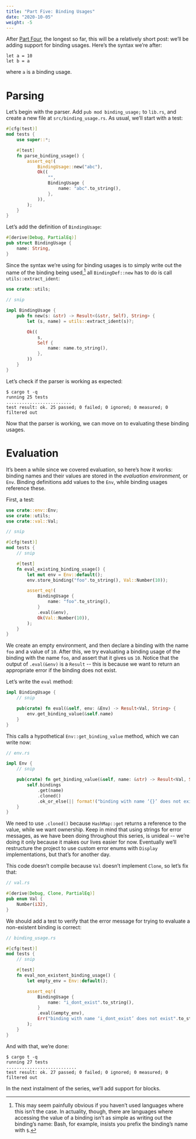```yaml
---
title: "Part Five: Binding Usages"
date: "2020-10-05"
weight: -5
---
```


After [Part Four](/lang/4), the longest so far, this will be a relatively short post: we’ll be adding support for binding usages. Here’s the syntax we’re after:

```
let a = 10
let b = a
```

where `a` is a binding usage.

# Parsing

Let’s begin with the parser. Add `pub mod binding_usage;` to `lib.rs`, and create a new file at `src/binding_usage.rs`. As usual, we’ll start with a test:

```rust
#[cfg(test)]
mod tests {
    use super::*;

    #[test]
    fn parse_binding_usage() {
        assert_eq!(
            BindingUsage::new("abc"),
            Ok((
                "",
                BindingUsage {
                    name: "abc".to_string(),
                },
            )),
        );
    }
}
```

Let’s add the definition of `BindingUsage`:

```rust
#[derive(Debug, PartialEq)]
pub struct BindingUsage {
    name: String,
}
```

Since the syntax we’re using for binding usages is to simply write out the name of the binding being used,[^1] all `BindingDef::new` has to do is call `utils::extract_ident`:

```rust
use crate::utils;

// snip

impl BindingUsage {
    pub fn new(s: &str) -> Result<(&str, Self), String> {
        let (s, name) = utils::extract_ident(s)?;

        Ok((
            s,
            Self {
                name: name.to_string(),
            },
        ))
    }
}
```

Let’s check if the parser is working as expected:

```-
$ cargo t -q
running 25 tests
.........................
test result: ok. 25 passed; 0 failed; 0 ignored; 0 measured; 0 filtered out
```

Now that the parser is working, we can move on to evaluating these binding usages.

# Evaluation

It’s been a while since we covered evaluation, so here’s how it works: binding names and their values are stored in the _evaluation environment,_ or `Env`. Binding definitions add values to the `Env`, while binding usages reference these.

First, a test:

```rust
use crate::env::Env;
use crate::utils;
use crate::val::Val;

// snip

#[cfg(test)]
mod tests {
    // snip

    #[test]
    fn eval_existing_binding_usage() {
        let mut env = Env::default();
        env.store_binding("foo".to_string(), Val::Number(10));

        assert_eq!(
            BindingUsage {
                name: "foo".to_string(),
            }
            .eval(&env),
            Ok(Val::Number(10)),
        );
    }
}
```

We create an empty environment, and then declare a binding with the name `foo` and a value of `10`. After this, we try evaluating a binding usage of the binding with the name `foo`, and assert that it gives us `10`. Notice that the output of `.eval(&env)` is a `Result` -- this is because we want to return an appropriate error if the binding does not exist.

Let’s write the `eval` method:

```rust
impl BindingUsage {
    // snip

    pub(crate) fn eval(&self, env: &Env) -> Result<Val, String> {
        env.get_binding_value(&self.name)
    }
}
```

This calls a hypothetical `Env::get_binding_value` method, which we can write now:

```rust
// env.rs

impl Env {
    // snip

    pub(crate) fn get_binding_value(&self, name: &str) -> Result<Val, String> {
        self.bindings
            .get(name)
            .cloned()
            .ok_or_else(|| format!("binding with name ‘{}’ does not exist", name))
    }
}
```

We need to use `.cloned()` because `HashMap::get` returns a reference to the value, while we want ownership. Keep in mind that using strings for error messages, as we have been doing throughout this series, is unideal -- we’re doing it only because it makes our lives easier for now. Eventually we’ll restructure the project to use custom error enums with `Display` implementations, but that’s for another day.

This code doesn’t compile because `Val` doesn’t implement `Clone`, so let’s fix that:

```rust
// val.rs

#[derive(Debug, Clone, PartialEq)]
pub enum Val {
    Number(i32),
}
```

We should add a test to verify that the error message for trying to evaluate a non-existent binding is correct:

```rust
// binding_usage.rs

#[cfg(test)]
mod tests {
    // snip

    #[test]
    fn eval_non_existent_binding_usage() {
        let empty_env = Env::default();

        assert_eq!(
            BindingUsage {
                name: "i_dont_exist".to_string(),
            }
            .eval(&empty_env),
            Err("binding with name ‘i_dont_exist’ does not exist".to_string()),
        );
    }
}
```

And with that, we’re done:

```-
$ cargo t -q
running 27 tests
...........................
test result: ok. 27 passed; 0 failed; 0 ignored; 0 measured; 0 filtered out
```

In the next instalment of the series, we’ll add support for blocks.

[^1]: This may seem painfully obvious if you haven’t used languages where this isn’t the case. In actuality, though, there are languages where accessing the value of a binding isn’t as simple as writing out the binding’s name: Bash, for example, insists[^2] you prefix the binding’s name with `$`.
[^2]: Yes, I know that the `$` is needed because Bash has bare words (how else would you tell if something is a usage of a binding or a bare word?), but who doesn’t like making fun of Bash’s syntax? (seriously though, I can never remember the difference (or lack thereof) between `if test condition`, `if [ condition ]` and `if [[ condition ]]`)
